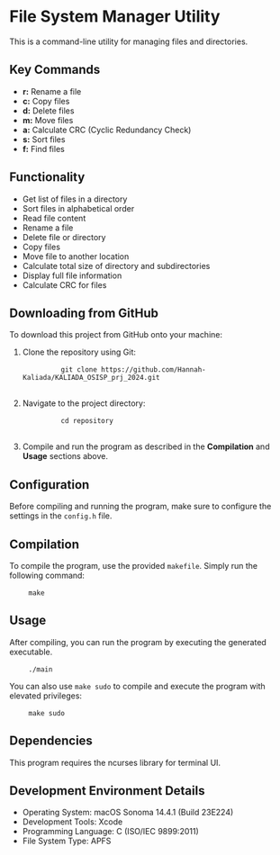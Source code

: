<h1>File System Manager Utility</h1>
<p>This is a command-line utility for managing files and directories.</p>
<h2>Key Commands</h2>
<ul>
  <li>
    <strong>r:</strong> Rename a file
  </li>
  <li>
    <strong>c:</strong> Copy files
  </li>
  <li>
    <strong>d:</strong> Delete files
  </li>
  <li>
    <strong>m:</strong> Move files
  </li>
  <li>
    <strong>a:</strong> Calculate CRC (Cyclic Redundancy Check)
  </li>
  <li>
    <strong>s:</strong> Sort files
  </li>
  <li>
    <strong>f:</strong> Find files
  </li>
</ul>
<h2>Functionality</h2>
<ul>
  <li>Get list of files in a directory</li>
  <li>Sort files in alphabetical order</li>
  <li>Read file content</li>
  <li>Rename a file</li>
  <li>Delete file or directory</li>
  <li>Copy files</li>
  <li>Move file to another location</li>
  <li>Calculate total size of directory and subdirectories</li>
  <li>Display full file information</li>
  <li>Calculate CRC for files</li>
</ul>
<h2>Downloading from GitHub</h2>
<p>To download this project from GitHub onto your machine:</p>
<ol>
  <li>Clone the repository using Git:</li>
  <pre>
		<code>git clone https://github.com/Hannah-Kaliada/KALIADA_OSISP_prj_2024.git</code>
	</pre>
  <li>Navigate to the project directory:</li>
  <pre>
		<code>cd repository</code>
	</pre>
  <li>Compile and run the program as described in the <strong>Compilation</strong> and <strong>Usage</strong> sections above. </li>
</ol>
<h2>Configuration</h2>
<p>Before compiling and running the program, make sure to configure the settings in the <code>config.h</code> file. </p>
<h2>Compilation</h2>
<p>To compile the program, use the provided <code>makefile</code>. Simply run the following command: </p>
<pre>
	<code>make</code>
</pre>
<h2>Usage</h2>
<p>After compiling, you can run the program by executing the generated executable.</p>
<pre>
	<code>./main</code>
</pre>
<p>You can also use <code>make sudo</code> to compile and execute the program with elevated privileges: </p>
<pre>
	<code>make sudo</code>
</pre>
<h2>Dependencies</h2>
<p>This program requires the ncurses library for terminal UI.</p>
<h2>Development Environment Details</h2>
<ul>
  <li>Operating System: macOS Sonoma 14.4.1 (Build 23E224)</li>
  <li>Development Tools: Xcode</li>
  <li>Programming Language: C (ISO/IEC 9899:2011)</li>
  <li>File System Type: APFS</li>
</ul>
